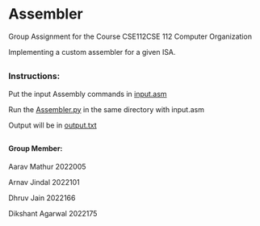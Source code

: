 # Assembler
Group Assignment for the Course CSE112CSE 112 Computer Organization

Implementing a custom assembler for a given ISA.

##
### Instructions:
Put the input Assembly commands in [input.asm](/input.asm)

Run the [Assembler.py](/assembler.py) in the same directory with input.asm

Output will be in [output.txt](/output.txt) 




##
#### Group Member:
Aarav Mathur 2022005

Arnav Jindal 2022101

Dhruv Jain 2022166

Dikshant Agarwal 2022175
